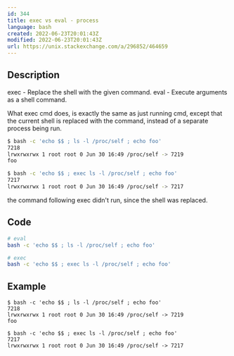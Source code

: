 ```yaml
---
id: 344
title: exec vs eval - process
language: bash
created: 2022-06-23T20:01:43Z
modified: 2022-06-23T20:01:43Z
url: https://unix.stackexchange.com/a/296852/464659
---
```


## Description

exec - Replace the shell with the given command.
eval -  Execute arguments as a shell command.

What exec cmd does, is exactly the same as just running cmd, except that the current shell is replaced with the command, instead of a separate process being run. 

```sh
$ bash -c 'echo $$ ; ls -l /proc/self ; echo foo'
7218
lrwxrwxrwx 1 root root 0 Jun 30 16:49 /proc/self -> 7219
foo

$ bash -c 'echo $$ ; exec ls -l /proc/self ; echo foo'
7217
lrwxrwxrwx 1 root root 0 Jun 30 16:49 /proc/self -> 7217
```

the command following exec didn't run, since the shell was replaced.

## Code

```bash
# eval
bash -c 'echo $$ ; ls -l /proc/self ; echo foo'

# exec
bash -c 'echo $$ ; exec ls -l /proc/self ; echo foo'
```

## Example

```
$ bash -c 'echo $$ ; ls -l /proc/self ; echo foo'
7218
lrwxrwxrwx 1 root root 0 Jun 30 16:49 /proc/self -> 7219
foo

$ bash -c 'echo $$ ; exec ls -l /proc/self ; echo foo'
7217
lrwxrwxrwx 1 root root 0 Jun 30 16:49 /proc/self -> 7217
```

<!-- end -->

